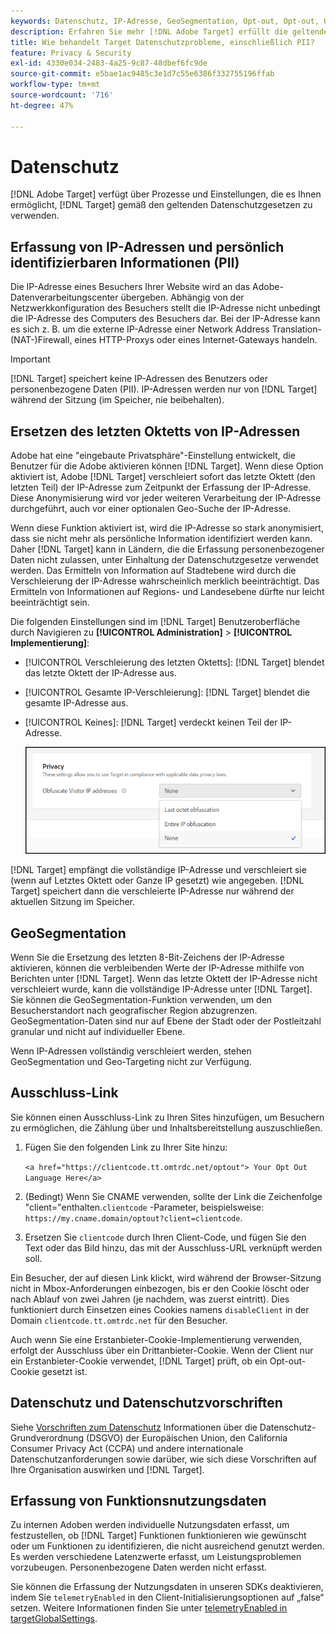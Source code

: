 ```yaml
---
keywords: Datenschutz, IP-Adresse, GeoSegmentation, Opt-out, Opt-out, Opt-out, Datenschutz, Datenschutz, Regierungsbestimmungen, Vorschriften, DSGVO, ccpa, Datenschutz, personenbezogene Daten, personenbezogene Daten
description: Erfahren Sie mehr [!DNL Adobe Target] erfüllt die geltenden Datenschutzgesetze, einschließlich der Erfassung und Verarbeitung von IP-Adressen, PII und Opt-out-Anweisungen.
title: Wie behandelt Target Datenschutzprobleme, einschließlich PII?
feature: Privacy & Security
exl-id: 4330e034-2483-4a25-9c87-48dbef6fc9de
source-git-commit: e5bae1ac9485c3e1d7c55e6386f332755196ffab
workflow-type: tm+mt
source-wordcount: '716'
ht-degree: 47%

---
```


# Datenschutz

[!DNL Adobe Target] verfügt über Prozesse und Einstellungen, die es Ihnen ermöglicht, [!DNL Target] gemäß den geltenden Datenschutzgesetzen zu verwenden.

## Erfassung von IP-Adressen und persönlich identifizierbaren Informationen (PII)

Die IP-Adresse eines Besuchers Ihrer Website wird an das Adobe-Datenverarbeitungscenter übergeben. Abhängig von der Netzwerkkonfiguration des Besuchers stellt die IP-Adresse nicht unbedingt die IP-Adresse des Computers des Besuchers dar. Bei der IP-Adresse kann es sich z. B. um die externe IP-Adresse einer Network Address Translation-(NAT-)Firewall, eines HTTP-Proxys oder eines Internet-Gateways handeln.

>[!IMPORTANT]
>
>[!DNL Target] speichert keine IP-Adressen des Benutzers oder personenbezogene Daten (PII). IP-Adressen werden nur von [!DNL Target] während der Sitzung (im Speicher, nie beibehalten).

## Ersetzen des letzten Oktetts von IP-Adressen

Adobe hat eine &quot;eingebaute Privatsphäre&quot;-Einstellung entwickelt, die Benutzer für die Adobe aktivieren können [!DNL Target]. Wenn diese Option aktiviert ist, Adobe [!DNL Target] verschleiert sofort das letzte Oktett (den letzten Teil) der IP-Adresse zum Zeitpunkt der Erfassung der IP-Adresse. Diese Anonymisierung wird vor jeder weiteren Verarbeitung der IP-Adresse durchgeführt, auch vor einer optionalen Geo-Suche der IP-Adresse.

Wenn diese Funktion aktiviert ist, wird die IP-Adresse so stark anonymisiert, dass sie nicht mehr als persönliche Information identifiziert werden kann. Daher [!DNL Target] kann in Ländern, die die Erfassung personenbezogener Daten nicht zulassen, unter Einhaltung der Datenschutzgesetze verwendet werden. Das Ermitteln von Information auf Stadtebene wird durch die Verschleierung der IP-Adresse wahrscheinlich merklich beeinträchtigt. Das Ermitteln von Informationen auf Regions- und Landesebene dürfte nur leicht beeinträchtigt sein.

Die folgenden Einstellungen sind im [!DNL Target] Benutzeroberfläche durch Navigieren zu **[!UICONTROL Administration]** > **[!UICONTROL Implementierung]**:

* [!UICONTROL Verschleierung des letzten Oktetts]: [!DNL Target] blendet das letzte Oktett der IP-Adresse aus.
* [!UICONTROL Gesamte IP-Verschleierung]: [!DNL Target] blendet die gesamte IP-Adresse aus.
* [!UICONTROL Keines]: [!DNL Target] verdeckt keinen Teil der IP-Adresse.

  ![obfuscate-ip-options](assets/obfuscate-ip.png)

[!DNL Target] empfängt die vollständige IP-Adresse und verschleiert sie (wenn auf Letztes Oktett oder Ganze IP gesetzt) wie angegeben. [!DNL Target] speichert dann die verschleierte IP-Adresse nur während der aktuellen Sitzung im Speicher.

## GeoSegmentation

Wenn Sie die Ersetzung des letzten 8-Bit-Zeichens der IP-Adresse aktivieren, können die verbleibenden Werte der IP-Adresse mithilfe von Berichten unter [!DNL Target]. Wenn das letzte Oktett der IP-Adresse nicht verschleiert wurde, kann die vollständige IP-Adresse unter [!DNL Target]. Sie können die GeoSegmentation-Funktion verwenden, um den Besucherstandort nach geografischer Region abzugrenzen. GeoSegmentation-Daten sind nur auf Ebene der Stadt oder der Postleitzahl granular und nicht auf individueller Ebene.

Wenn IP-Adressen vollständig verschleiert werden, stehen GeoSegmentation und Geo-Targeting nicht zur Verfügung.

## Ausschluss-Link

Sie können einen Ausschluss-Link zu Ihren Sites hinzufügen, um Besuchern zu ermöglichen, die Zählung über und Inhaltsbereitstellung auszuschließen.

1. Fügen Sie den folgenden Link zu Ihrer Site hinzu:

   `<a href="https://clientcode.tt.omtrdc.net/optout"> Your Opt Out Language Here</a>`

1. (Bedingt) Wenn Sie CNAME verwenden, sollte der Link die Zeichenfolge &quot;client=&quot;enthalten.`clientcode` -Parameter, beispielsweise:
   `https://my.cname.domain/optout?client=clientcode`.

1. Ersetzen Sie `clientcode` durch Ihren Client-Code, und fügen Sie den Text oder das Bild hinzu, das mit der Ausschluss-URL verknüpft werden soll.

Ein Besucher, der auf diesen Link klickt, wird während der Browser-Sitzung nicht in Mbox-Anforderungen einbezogen, bis er den Cookie löscht oder nach Ablauf von zwei Jahren (je nachdem, was zuerst eintritt). Dies funktioniert durch Einsetzen eines Cookies namens `disableClient` in der Domain `clientcode.tt.omtrdc.net` für den Besucher.

Auch wenn Sie eine Erstanbieter-Cookie-Implementierung verwenden, erfolgt der Ausschluss über ein Drittanbieter-Cookie. Wenn der Client nur ein Erstanbieter-Cookie verwendet, [!DNL Target] prüft, ob ein Opt-out-Cookie gesetzt ist.

## Datenschutz und Datenschutzvorschriften

Siehe [Vorschriften zum Datenschutz](/help/dev/before-implement/privacy/cmp-privacy-and-general-data-protection-regulation.md) Informationen über die Datenschutz-Grundverordnung (DSGVO) der Europäischen Union, den California Consumer Privacy Act (CCPA) und andere internationale Datenschutzanforderungen sowie darüber, wie sich diese Vorschriften auf Ihre Organisation auswirken und [!DNL Target].

## Erfassung von Funktionsnutzungsdaten

Zu internen Adoben werden individuelle Nutzungsdaten erfasst, um festzustellen, ob [!DNL Target] Funktionen funktionieren wie gewünscht oder um Funktionen zu identifizieren, die nicht ausreichend genutzt werden. Es werden verschiedene Latenzwerte erfasst, um Leistungsproblemen vorzubeugen. Personenbezogene Daten werden nicht erfasst.

Sie können die Erfassung der Nutzungsdaten in unseren SDKs deaktivieren, indem Sie `telemetryEnabled` in den Client-Initialisierungsoptionen auf „false“ setzen. Weitere Informationen finden Sie unter [telemetryEnabled in targetGlobalSettings](/help/dev/implement/client-side/atjs/atjs-functions/targetglobalsettings.md#telemetryenabled).
